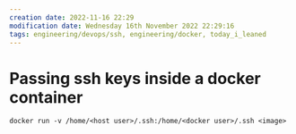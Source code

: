 ```yaml
---
creation date: 2022-11-16 22:29
modification date: Wednesday 16th November 2022 22:29:16
tags: engineering/devops/ssh, engineering/docker, today_i_leaned
---
```


# Passing ssh keys inside a docker container

```shell
docker run -v /home/<host user>/.ssh:/home/<docker user>/.ssh <image>
```